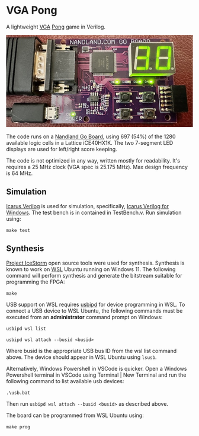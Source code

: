 
# VGA Pong

A lightweight [VGA](https://vanhunteradams.com/DE1/VGA_Driver/Driver.html) [Pong](https://www.pong-story.com/LAWN_TENNIS.pdf) game in Verilog.

![VGA Pong](images/board.png "VGA Pong")

The code runs on a [Nandland Go Board](https://nandland.com/the-go-board/), using 697 (54%) of the 1280 available logic cells in a Lattice iCE40HX1K. The two 7-segment LED displays are used for left/right score keeping.

The code is not optimized in any way, written mostly for readability. It's requires a 25 MHz clock (VGA spec is 25.175 MHz). Max design frequency is 64 MHz.

## Simulation

[Icarus Verilog](http://iverilog.icarus.com/) is used for simulation, specifically, [Icarus Verilog for Windows](https://bleyer.org/icarus/). The test bench is in contained in TestBench.v. Run simulation using:

```
make test
```

## Synthesis

[Project IceStorm](https://clifford.at/icestorm) open source tools were used for synthesis. Synthesis is known to work on [WSL](https://docs.microsoft.com/en-us/windows/wsl/install) Ubuntu running on Windows 11. The following command will perform synthesis and generate the bitstream suitable for programming the FPGA:

```
make
```

USB support on WSL requires [usbipd](https://devblogs.microsoft.com/commandline/connecting-usb-devices-to-wsl) for device programming in WSL. To connect a USB device to WSL Ubuntu, the following commands must be executed from an **administrator** command prompt on Windows:

```
usbipd wsl list
```
```
usbipd wsl attach --busid <busid>
```

Where busid is the appropriate USB bus ID from the wsl list command above. The device should appear in WSL Ubuntu using ```lsusb```.

Alternatively, Windows Powershell in VSCode is quicker. Open a Windows Powershell terminal in VSCode using Terminal | New Terminal and run the following command to list available usb devices:

```
.\usb.bat
```

Then run ```usbipd wsl attach --busid <busid>``` as described above.

The board can be programmed from WSL Ubuntu using:

```
make prog
```
